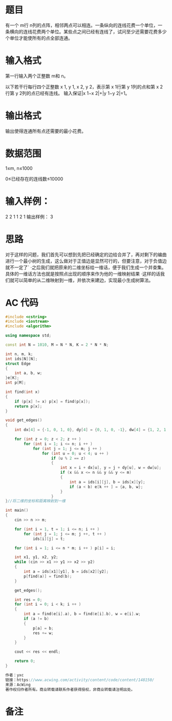 # 题目
 有一个 m行 n列的点阵，相邻两点可以相连。一条纵向的连线花费一个单位，一条横向的连线花费两个单位。某些点之间已经有连线了，试问至少还需要花费多少个单位才能使所有的点全部连通。

# 输入格式
第一行输入两个正整数 m和 n。

以下若干行每行四个正整数 x 1, y 1, x 2, y 2，表示第 x 1行第 y 1列的点和第 x 2行第 y 2列的点已经有连线。
输入保证|x 1−x 2|+|y 1−y 2|=1。

# 输出格式
输出使得连通所有点还需要的最小花费。

# 数据范围
1≤m, n≤1000

0≤已经存在的连线数≤10000
# 输入样例：
2 2
1 1 2 1
输出样例：
3

# 思路
对于这样的问题，我们首先可以想到先把已经确定的边给合并了，再对剩下的编曲进行一个最小树的生成，这么做对于正值边是显然可行的，但要注意，对于负值边就不一定了`
·之后我们就把原来的二维坐标给一维话，便于我们生成一个并查集。具体的一维话方法也就是按照点出现的顺序来作为他的一维映射结果
·这样的话我们就可以简单的从二维映射到一维，并依次来建边，实现最小生成树算法。
# AC 代码
```cpp
#include <cstring>
#include <iostream>
#include <algorithm>

using namespace std;

const int N = 1010, M = N * N, K = 2 * N * N;

int n, m, k;
int ids[N][N];
struct Edge
{
    int a, b, w;
}e[K];
int p[M];

int find(int x)
{
    if (p[x] != x) p[x] = find(p[x]);
    return p[x];
}

void get_edges()
{
    int dx[4] = {-1, 0, 1, 0}, dy[4] = {0, 1, 0, -1}, dw[4] = {1, 2, 1, 2};

    for (int z = 0; z < 2; z ++ )
        for (int i = 1; i <= n; i ++ )
            for (int j = 1; j <= m; j ++ )
                for (int u = 0; u < 4; u ++ )
                    if (u % 2 == z)
                    {
                        int x = i + dx[u], y = j + dy[u], w = dw[u];
                        if (x && x <= n && y && y <= m)
                        {
                            int a = ids[i][j], b = ids[x][y];
                            if (a < b) e[k ++ ] = {a, b, w};
                        }
                    }
}//将二维的坐标和距离映射到一维

int main()
{
    cin >> n >> m;

    for (int i = 1, t = 1; i <= n; i ++ )
        for (int j = 1; j <= m; j ++, t ++ )
            ids[i][j] = t;

    for (int i = 1; i <= n * m; i ++ ) p[i] = i;

    int x1, y1, x2, y2;
    while (cin >> x1 >> y1 >> x2 >> y2)
    {
        int a = ids[x1][y1], b = ids[x2][y2];
        p[find(a)] = find(b);
    }

    get_edges();

    int res = 0;
    for (int i = 0; i < k; i ++ )
    {
        int a = find(e[i].a), b = find(e[i].b), w = e[i].w;
        if (a != b)
        {
            p[a] = b;
            res += w;
        }
    }

    cout << res << endl;

    return 0;
}

作者：yxc
链接：https://www.acwing.com/activity/content/code/content/148150/
来源：AcWing
著作权归作者所有。商业转载请联系作者获得授权，非商业转载请注明出处。
```
# 备注
